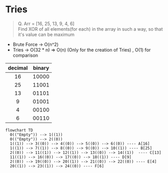 # Tries

> Q. Arr = [16, 25, 13, 9, 4, 6]\
> Find XOR of all elements(for each) in the array in such a way, so that it's value can be maximum 


- Brute Force -> O(n^2)
- Tries -> O(32 * n) => O(n) (Only for the creation of Tries) , O(1) for comparison

| decimal | binary |
| :-----: | :----: |
|   16    | 10000  |
|   25    | 11001  |
|   13    | 01101  |
|    9    | 01001  |
|    4    | 00100  |
|    6    | 00110  |



```mermaid
flowchart TD
  0(("Empty")) --> 1((1))
  0(("Empty")) --> 2((0))
  1((1)) --> 3((0)) --> 4((0)) --> 5((0)) --> 6((0)) ---- A[16]
  1((1)) --> 7((1)) --> 8((0)) --> 9((0)) --> 10((1)) ---- B[25]
  2((0)) --> 11((1)) --> 12((1)) --> 13((0)) --> 14((1))  ---- C[13]
  11((1)) --> 16((0)) --> 17((0)) --> 18((1)) ---- D[9]
  2((0)) --> 19((0)) --> 20((1)) --> 21((0)) --> 22((0)) ---- E[4]
  20((1)) --> 23((1)) --> 24((0)) ---- F[6]

```